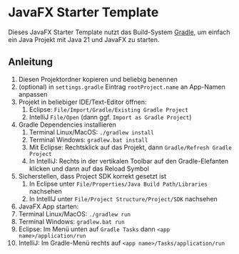 # JavaFX Starter Template

Dieses JavaFX Starter Template nutzt das Build-System [Gradle](https://gradle.org), um einfach ein Java Projekt mit Java 21 und JavaFX zu starten.

## Anleitung
1. Diesen Projektordner kopieren und beliebig benennen
2. (optional) in `settings.gradle` Eintrag `rootProject.name` an App-Namen anpassen
3. Projekt in beliebiger IDE/Text-Editor öffnen:
    1. Eclipse: `File/Import/Gradle/Existing Gradle Project`
    2. IntelliJ `File/Open` (dann ggf. `Import as Gradle Project`)
4. Gradle Dependencies installieren
   1. Terminal Linux/MacOS: `./gradlew install`
   2. Terminal Windows: `gradlew.bat install`
   3. Mit Eclipse: Rechtsklick auf das Projekt, dann `Gradle/Refresh Gradle Project`
   4. In IntelliJ: Rechts in der vertikalen Toolbar auf den Gradle-Elefanten klicken und dann auf das Reload Symbol
5. Sicherstellen, dass Project SDK korrekt gesetzt ist
   1. In Eclipse unter `File/Properties/Java Build Path/Libraries` nachsehen
   2. In IntellIJ unter `File/Project Structure/Project/SDK` nachsehen
6.  JavaFX App starten:
   1. Terminal Linux/MacOS: `./gradlew run`
   2. Terminal Windows: `gradlew.bat run`
   3. Eclipse: Im Menü unten auf `Gradle Tasks` dann `<app name>/application/run`
   4. IntelliJ: Im Gradle-Menü rechts auf `<app name>/Tasks/application/run`
